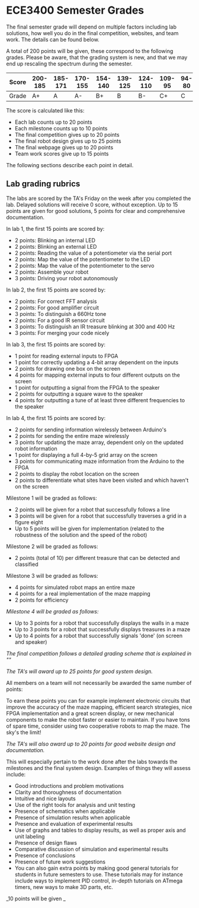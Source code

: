 # ECE3400 Semester Grades

The final semester grade will depend on multiple factors including lab solutions, how well you do in the final competition, websites, and team work. The details can be found below.

A total of 200 points will be given, these correspond to the following grades. Please be aware, that the grading system is new, and that we may end up rescaling the spectrum during the semester.

Score | 200-185 | 185-171 | 170-155 | 154-140 | 139-125 | 124-110 | 109-95 | 94-80 | 79-65 | 64-50 | 49-35 | 34-20 | 19-0
----- | --------|---------|---------|---------|---------|---------|--------|-------|-------|-------|-------|-------|-------
Grade	|    A+   |    A    |    A-   |    B+   |    B    |    B-   |  C+    |   C   |   C-  |  D+   |   D   |  D-   |   F 

The score is calculated like this:

* Each lab counts up to 20 points
* Each milestone counts up to 10 points
* The final competition gives up to 20 points 
* The final robot design gives up to 25 points
* The final webpage gives up to 20 points
* Team work scores give up to 15 points

The following sections describe each point in detail.

## Lab grading rubrics

The labs are scored by the TA's Friday on the week after you completed the lab. Delayed solutions will receive 0 score, without exception. Up to 15 points are given for good solutions, 5 points for clear and comprehensive documentation.

In lab 1, the first 15 points are scored by:

* 2 points: Blinking an internal LED
* 2 points: Blinking an external LED
* 2 points: Reading the value of a potentiometer via the serial port
* 2 points: Map the value of the potentiometer to the LED
* 2 points: Map the value of the potentiometer to the servo
* 2 points: Assemble your robot
* 3 points: Driving your robot autonomously

In lab 2, the first 15 points are scored by:

* 2 points: For correct FFT analysis
* 2 points: For good amplifier circuit
* 3 points: To distinguish a 660Hz tone
* 2 points: For a good IR sensor circuit
* 3 points: To distinguish an IR treasure blinking at 300 and 400 Hz
* 3 points: For merging your code nicely

In lab 3, the first 15 points are scored by:

* 1 point for reading external inputs to FPGA
* 1 point for correctly updating a 4-bit array dependent on the inputs
* 2 points for drawing one box on the screen
* 4 points for mapping external inputs to four different outputs on the screen
* 1 point for outputting a signal from the FPGA to the speaker
* 2 points for outputting a square wave to the speaker
* 4 points for outputting a tune of at least three different frequencies to the speaker

In lab 4, the first 15 points are scored by:

* 2 points for sending information wirelessly between Arduino's
* 2 points for sending the entire maze wirelessly
* 3 points for updating the maze array, dependent only on the updated robot information
* 1 point for displaying a full 4-by-5 grid array on the screen
* 3 points for communicating maze information from the Arduino to the FPGA
* 2 points to display the robot location on the screen
* 2 points to differentiate what sites have been visited and which haven't on the screen

Milestone 1 will be graded as follows:

* 2 points will be given for a robot that successfully follows a line
* 3 points will be given for a robot that successfully traverses a grid in a figure eight
* Up to 5 points will be given for implementation (related to the robustness of the solution and the speed of the robot)

Milestone 2 will be graded as follows:

* 2 points (total of 10) per different treasure that can be detected and classified

Milestone 3 will be graded as follows:

* 4 points for simulated robot maps an entire maze
* 4 points for a real implementation of the maze mapping
* 2 points for efficiency

_Milestone 4 will be graded as follows:_

* Up to 3 points for a robot that successfully displays the walls in a maze
* Up to 3 points for a robot that successfully displays treasures in a maze
* Up to 4 points for a robot that successfully signals 'done' (on screen and speaker)

_The final competition follows a detailed grading scheme that is explained in ""_

_The TA's will award up to 25 points for good system design._ 

All members on a team will not necessarily be awarded the same number of points: 

To earn these points you can for example implement electronic circuits that improve the accuracy of the maze mapping, efficient search strategies, nice FPGA implementation and a great screen display, or new mechanical components to make the robot faster or easier to maintain. If you have tons of spare time, consider using two cooperative robots to map the maze. The sky's the limit!

_The TA's will also award up to 20 points for good website design and documentation._

This will especially pertain to the work done after the labs towards the milestones and the final system design. Examples of things they will assess include:

* Good introductions and problem motivations
* Clarity and thoroughness of documentation
* Intuitive and nice layouts
*	Use of the right tools for analysis and unit testing
* Presence of schematics when applicable
* Presence of simulation results when applicable
* Presence and evaluation of experimental results
* Use of graphs and tables to display results, as well as proper axis and unit labeling
* Presence of design flaws
* Comparative discussion of simulation and experimental results
* Presence of conclusions
* Presence of future work suggestions
* You can also gain extra points by making good general tutorials for students in future semesters to use. These tutorials may for instance include ways to implement PID control, in-depth tutorials on ATmega timers, new ways to make 3D parts, etc. 

_10 points will be given _

